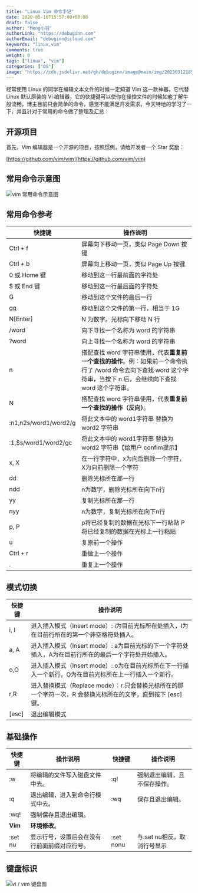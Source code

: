 ```yaml
---
title: "Linux Vim 命令手记"
date: 2020-05-16T15:57:00+08:00
draft: false
author: "Meng小羽"
authorLink: "https://debuginn.com"
authorEmail: "debuginn@icloud.com"
keywords: "linux,vim"
comments: true
weight: 0
tags: ["linux", "vim"]
categories: ["OS"]
image: "https://cdn.jsdelivr.net/gh/debuginn/image@main/img/202303121850205.jpg"
---
```


经常使用 Linux 的同学在编辑文本文件的时候一定知道 Vim 这一款神器，它代替 Linux 默认原装的 Vi 编辑器，它的快捷键可以使你在操控文件的时候如庖丁解牛般流畅，博主目前只会简单的命令，感觉不能满足开发需求，今天特地的学习了一下，并且针对于常用的命令做了整理及汇总：

## 开源项目

首先，Vim 编辑器是一个开源的项目，按照惯例，请给开发者一个 Star 奖励：

[https://github.com/vim/vim](https://github.com/vim/vim)

## 常用命令示意图

![vim 常用命令示意图](https://cdn.jsdelivr.net/gh/debuginn/image@main/img/202303121856602.png)

## 常用命令参考

| 快捷键	                  | 操作说明                                                                                               |
|-----------------------|----------------------------------------------------------------------------------------------------|
| Ctrl + f              | 屏幕向下移动一页，类似 Page Down 按键                                                                           |
| Ctrl + b              | 屏幕向上移动一页，类似 Page Up 按键                                                                             |
| 0 或 Home 键            | 移动到这一行最前面的字符处                                                                                      |
| $ 或 End 键             | 移动到这一行最后面的字符处                                                                                      |
| G                     | 移动到这个文件的最后一行                                                                                       |
| gg                    | 移动到这个文件的第一行，相当于 1G                                                                                 |
| N[Enter]              | N 为数字。光标向下移动 N 行                                                                                   |
| /word                 | 向下寻找一个名称为 word 的字符串                                                                                |
| ?word                 | 向上寻找一个名称为 word 的字符串                                                                                |
| n                     | 搭配查找 word 字符串使用，代表**重复前一个查找的操作**。例：如果前一个命令执行了 /word 命令去向下查找 word 这个字符串，当按下 n 后，会继续向下查找 word 这个字符串。 |
| N                     | 搭配查找 word 字符串使用，代表**重复前一个查找的操作（反向）**。                                                              | 
| :n1,n2s/word1/word2/g | 将此文本中的 word1字符串 替换为 word2 字符串                                                                      | 
| :1,$s/word1/word2/gc  | 将此文本中的 word1字符串 替换为 word2 字符串【给用户 confim提示】                                                        | 
| x, X                  | 在一行字符中，x为向后删除一个字符，X为向前删除一个字符                                                                       | 
| dd                    | 删除光标所在那一行                                                                                          | 
| ndd                   | n为数字，删除光标所在向下n行                                                                                    | 
| yy                    | 复制光标所在那一行                                                                                          |
| nyy                   | n为数字，复制光标所在向下n行                                                                                    |
| p, P                  | p将已经复制的数据在光标下一行粘贴 P将已经复制的数据在光标上一行粘贴                                                                |
| u                     | 复原前一个操作                                                                                            |
| Ctrl + r              | 重做上一个操作                                                                                            |
| .                     | 重复上一个操作                                                                                            |

## 模式切换

| 快捷键   | 操作说明                                                               | 
|-------|--------------------------------------------------------------------|
| i, I  | 进入插入模式（Insert mode）: i为目前光标所在处插入，I为在目前行所在的第一个非空格符处插入。              |
| a, A  | 进入插入模式（Insert mode）: a为目前光标的下一个字符处插入，A为在目前行所在的最后一个字符处开始插入。         |
| o,O   | 进入插入模式（Insert mode）: o为在目前光标所在下一行插入一个新行，O为在目前光标所在上一行插入一个新行。        |
| r,R   | 进入替换模式（Replace mode）：r 只会替换光标所在的那一个字符一次，R 会替换光标所在的文字，直到按下 [esc] 键。 |
| [esc] | 退出编辑模式                                                             |

## 基础操作

| 快捷键     | 操作说明                   | 快捷键       | 操作说明              |
|---------|------------------------|-----------|-------------------|
| :w      | 将编辑的文件写入磁盘文件中去。        | :q!       | 强制退出编辑，且不保存操作。    |
| :q      | 退出编辑，进入到命令行模式中去。       | :wq       | 保存且退出编辑。          |
| :wq!    | 强制保存且退出编辑。             |           ||
| **Vim** | **环境修改**。              |           ||
| :set nu | 显示行号，设置后会在没有行前面前缀对应行号。 | :set nonu | 与:set nu相反，取消行号显示 |

## 键盘标识

![vi / vim 键盘图](https://cdn.jsdelivr.net/gh/debuginn/image@main/img/202303121909492.gif)

